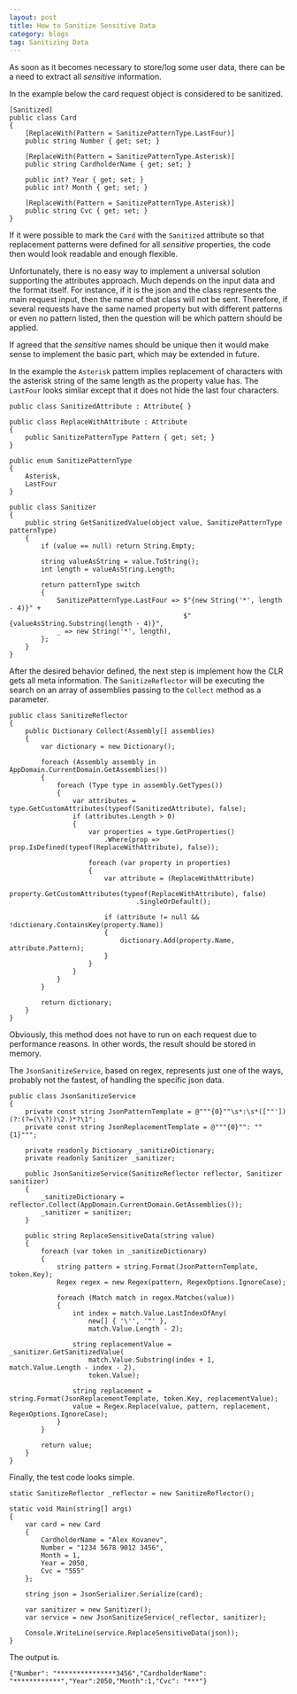 ```yaml
---
layout: post
title: How to Sanitize Sensitive Data
category: blogs
tag: Sanitizing Data
---
```


As soon as it becomes necessary to store/log some user data, there can be a need to extract all *sensitive* information. 

In the example below the card request object is considered to be sanitized.
<pre><code class="language-cs">[Sanitized]
public class Card
{
    [ReplaceWith(Pattern = SanitizePatternType.LastFour)]
    public string Number { get; set; }

    [ReplaceWith(Pattern = SanitizePatternType.Asterisk)]
    public string CardholderName { get; set; }

    public int? Year { get; set; }
    public int? Month { get; set; }

    [ReplaceWith(Pattern = SanitizePatternType.Asterisk)]
    public string Cvc { get; set; }
}
</code></pre>

If it were possible to mark the `Card` with the `Sanitized` attribute so that replacement patterns were defined for all *sensitive* properties, the code then would look readable and enough flexible.

Unfortunately, there is no easy way to implement a universal solution supporting the attributes approach. Much depends on the input data and the format itself. For instance, if it is the json and the class represents the main request input, then the name of that class will not be sent. Therefore, if several requests have the same named property but with different patterns or even no pattern listed, then the question will be which pattern should be applied.

If agreed that the *sensitive* names should be unique then it would make sense to implement the basic part, which may be extended in future.

In the example the `Asterisk` pattern implies replacement of characters with the asterisk string of the same length as the property value has. The `LastFour` looks similar except that it does not hide the last four characters.
<pre><code class="language-cs">public class SanitizedAttribute : Attribute{ }

public class ReplaceWithAttribute : Attribute
{
    public SanitizePatternType Pattern { get; set; }
}

public enum SanitizePatternType
{
    Asterisk,
    LastFour
}

public class Sanitizer
{
    public string GetSanitizedValue(object value, SanitizePatternType patternType)
    {
        if (value == null) return String.Empty;

        string valueAsString = value.ToString();
        int length = valueAsString.Length;

        return patternType switch
        {
            SanitizePatternType.LastFour => $"{new String('*', length - 4)}" +
                                            $"{valueAsString.Substring(length - 4)}",
            _ => new String('*', length),
        };
    }
}</code></pre>

After the desired behavior defined, the next step is implement how the CLR gets all meta information. The `SanitizeReflector` will be executing the search on an array of assemblies passing to the `Collect` method as a parameter. 

<pre><code class="language-cs">public class SanitizeReflector
{
    public Dictionary<string, SanitizePatternType> Collect(Assembly[] assemblies)
    {
        var dictionary = new Dictionary<string, SanitizePatternType>();

        foreach (Assembly assembly in AppDomain.CurrentDomain.GetAssemblies())
        {
            foreach (Type type in assembly.GetTypes())
            {
                var attributes = type.GetCustomAttributes(typeof(SanitizedAttribute), false);
                if (attributes.Length > 0)
                {
                    var properties = type.GetProperties()
                        .Where(prop => prop.IsDefined(typeof(ReplaceWithAttribute), false));

                    foreach (var property in properties)
                    {
                        var attribute = (ReplaceWithAttribute)
                            property.GetCustomAttributes(typeof(ReplaceWithAttribute), false)
                                .SingleOrDefault();

                        if (attribute != null && !dictionary.ContainsKey(property.Name))
                        {
                            dictionary.Add(property.Name, attribute.Pattern);
                        }
                    }
                }
            }
        }

        return dictionary;
    }
}</code></pre>

Obviously, this method does not have to run on each request due to performance reasons. In other words, the result should be stored in memory.

The `JsonSanitizeService`, based on regex, represents just one of the ways, probably not the fastest, of handling the specific json data.
<pre><code class="language-cs">public class JsonSanitizeService
{
    private const string JsonPatternTemplate = @"""{0}""\s*:\s*([""'])(?:(?=(\\?))\2.)*?\1";
    private const string JsonReplacementTemplate = @"""{0}"": ""{1}""";

    private readonly Dictionary<string, SanitizePatternType> _sanitizeDictionary;
    private readonly Sanitizer _sanitizer;

    public JsonSanitizeService(SanitizeReflector reflector, Sanitizer sanitizer)
    {
        _sanitizeDictionary = reflector.Collect(AppDomain.CurrentDomain.GetAssemblies());
        _sanitizer = sanitizer;
    }

    public string ReplaceSensitiveData(string value)
    {
        foreach (var token in _sanitizeDictionary)
        {
            string pattern = string.Format(JsonPatternTemplate, token.Key);
            Regex regex = new Regex(pattern, RegexOptions.IgnoreCase);

            foreach (Match match in regex.Matches(value))
            {
                int index = match.Value.LastIndexOfAny(
                    new[] { '\'', '"' },
                    match.Value.Length - 2);

                string replacementValue = _sanitizer.GetSanitizedValue(
                    match.Value.Substring(index + 1, match.Value.Length - index - 2),
                    token.Value);

                string replacement = string.Format(JsonReplacementTemplate, token.Key, replacementValue);
                value = Regex.Replace(value, pattern, replacement, RegexOptions.IgnoreCase);
            }
        }

        return value;
    }
}</code></pre>

Finally, the test code looks simple.
<pre><code class="language-cs">static SanitizeReflector _reflector = new SanitizeReflector();

static void Main(string[] args)
{
    var card = new Card
    {
        CardholderName = "Alex Kovanev",
        Number = "1234 5678 9012 3456",
        Month = 1,
        Year = 2050,
        Cvc = "555"
    };

    string json = JsonSerializer.Serialize(card);

    var sanitizer = new Sanitizer();
    var service = new JsonSanitizeService(_reflector, sanitizer);

    Console.WriteLine(service.ReplaceSensitiveData(json));
}</code></pre>

The output is.
<pre><code class="nohighlight">{"Number": "***************3456","CardholderName": "************","Year":2050,"Month":1,"Cvc": "***"}</code></pre>
